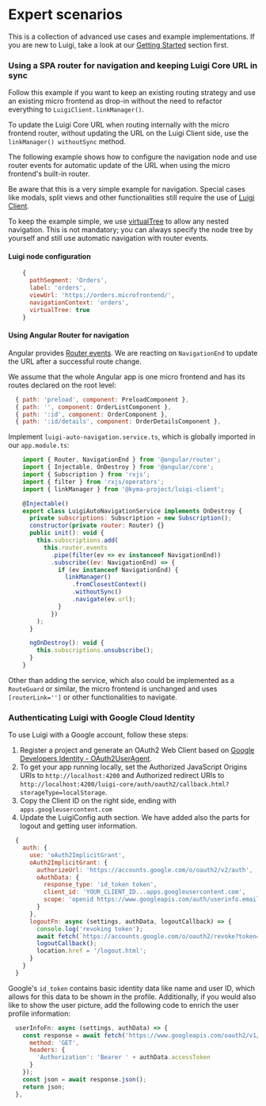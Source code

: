  <!-- meta
{
  "node": {
    "label": "Expert scenarios",
    "category": {
      "label": "Advanced"
    },
    "metaData": {
      "categoryPosition": 4,
      "position": 1
    }
  }
}
meta -->

# Expert scenarios

This is a collection of advanced use cases and example implementations. If you are new to Luigi, take a look at our [Getting Started](getting-started.md) section first.

<!-- accordion:start -->

### Using a SPA router for navigation and keeping Luigi Core URL in sync

Follow this example if you want to keep an existing routing strategy and use an existing micro frontend as drop-in without the need to refactor everything to `LuigiClient.linkManager()`.

To update the Luigi Core URL when routing internally with the micro frontend router, without updating the URL on the Luigi Client side, use the `linkManager() withoutSync` method.

The following example shows how to configure the navigation node and use router events for automatic update of the URL when using the micro frontend's built-in router.

Be aware that this is a very simple example for navigation. Special cases like modals, split views and other functionalities still require the use of [Luigi Client](luigi-client-api.md).

To keep the example simple, we use [virtualTree](navigation-parameters-reference.md#virtualtree) to allow any nested navigation. This is not mandatory; you can always specify the node tree by yourself and still use automatic navigation with router events.

#### Luigi node configuration

```javascript
    {
      pathSegment: 'Orders',
      label: 'orders',
      viewUrl: 'https://orders.microfrontend/',
      navigationContext: 'orders',
      virtualTree: true
    }
```

#### Using Angular Router for navigation

Angular provides [Router events](https://angular.io/guide/router#router-events). We are reacting on `NavigationEnd` to update the URL after a successful route change.

We assume that the whole Angular app is one micro frontend and has its routes declared on the root level:

```javascript
  { path: 'preload', component: PreloadComponent },
  { path: '', component: OrderListComponent },
  { path: ':id', component: OrderComponent },
  { path: ':id/details', component: OrderDetailsComponent },
```

Implement `luigi-auto-navigation.service.ts`, which is globally imported in our `app.module.ts`:
```javascript
    import { Router, NavigationEnd } from '@angular/router';
    import { Injectable, OnDestroy } from '@angular/core';
    import { Subscription } from 'rxjs';
    import { filter } from 'rxjs/operators';
    import { linkManager } from '@kyma-project/luigi-client';

    @Injectable()
    export class LuigiAutoNavigationService implements OnDestroy {
      private subscriptions: Subscription = new Subscription();
      constructor(private router: Router) {}
      public init(): void {
        this.subscriptions.add(
          this.router.events
            .pipe(filter(ev => ev instanceof NavigationEnd))
            .subscribe((ev: NavigationEnd) => {
              if (ev instanceof NavigationEnd) {
                linkManager()
                  .fromClosestContext()
                  .withoutSync()
                  .navigate(ev.url);
              }
            })
        );
      }

      ngOnDestroy(): void {
        this.subscriptions.unsubscribe();
      }
    }
```

Other than adding the service, which also could be implemented as a `RouteGuard` or similar, the micro frontend is unchanged and uses `[routerLink='']` or other functionalities to navigate.

### Authenticating Luigi with Google Cloud Identity

To use Luigi with a Google account, follow these steps:

1. Register a project and generate an OAuth2 Web Client based on [Google Developers Identity - OAuth2UserAgent](https://developers.google.com/identity/protocols/OAuth2UserAgent).
2. To get your app running locally, set the Authorized JavaScript Origins URIs to `http://localhost:4200` and Authorized redirect URIs to `http://localhost:4200/luigi-core/auth/oauth2/callback.html?storageType=localStorage`.
3. Copy the Client ID on the right side, ending with `apps.googleusercontent.com`
4. Update the LuigiConfig auth section. We have added also the parts for logout and getting user information.

```javascript
  {
    auth: {
      use: 'oAuth2ImplicitGrant',
      oAuth2ImplicitGrant: {
        authorizeUrl: 'https://accounts.google.com/o/oauth2/v2/auth',
        oAuthData: {
          response_type: 'id_token token',
          client_id: 'YOUR_CLIENT_ID...apps.googleusercontent.com',
          scope: 'openid https://www.googleapis.com/auth/userinfo.email profile',
        }
      },
      logoutFn: async (settings, authData, logoutCallback) => {
        console.log('revoking token');
        await fetch(`https://accounts.google.com/o/oauth2/revoke?token=${authData.accessToken}`);
        logoutCallback();
        location.href = '/logout.html';
      }
    }
  }
```

Google's `id_token` contains basic identity data like name and user ID, which allows for this data to be shown in the profile.
Additionally, if you would also like to show the user picture, add the following code to enrich the user profile information:

```javascript
  userInfoFn: async (settings, authData) => {
    const response = await fetch('https://www.googleapis.com/oauth2/v1/userinfo', {
      method: 'GET',
      headers: {
        'Authorization': 'Bearer ' + authData.accessToken
      }
    });
    const json = await response.json();
    return json;
  },
```

<!-- accordion:end -->